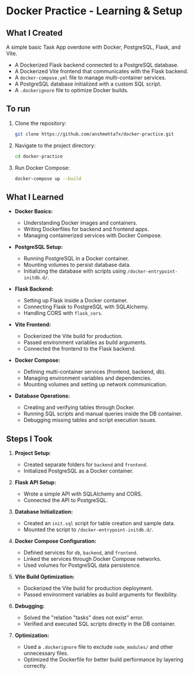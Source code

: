 # Docker Practice - Learning & Setup

## What I Created

A simple basic Task App overdone with Docker, PostgreSQL, Flask, and Vite.

- A Dockerized Flask backend connected to a PostgreSQL database.
- A Dockerized Vite frontend that communicates with the Flask backend.
- A `docker-compose.yml` file to manage multi-container services.
- A PostgreSQL database initialized with a custom SQL script.
- A `.dockerignore` file to optimize Docker builds.

## To run

1. Clone the repository:
   ```sh
   git clone https://github.com/anshmehta7x/docker-practice.git
   ```
2. Navigate to the project directory:
   ```sh
   cd docker-practice
   ```
3. Run Docker Compose:
   ```sh
   docker-compose up --build
   ```

## What I Learned

- **Docker Basics:**

  - Understanding Docker images and containers.
  - Writing Dockerfiles for backend and frontend apps.
  - Managing containerized services with Docker Compose.

- **PostgreSQL Setup:**

  - Running PostgreSQL in a Docker container.
  - Mounting volumes to persist database data.
  - Initializing the database with scripts using `/docker-entrypoint-initdb.d/`.

- **Flask Backend:**

  - Setting up Flask inside a Docker container.
  - Connecting Flask to PostgreSQL with SQLAlchemy.
  - Handling CORS with `flask_cors`.

- **Vite Frontend:**

  - Dockerized the Vite build for production.
  - Passed environment variables as build arguments.
  - Connected the frontend to the Flask backend.

- **Docker Compose:**

  - Defining multi-container services (frontend, backend, db).
  - Managing environment variables and dependencies.
  - Mounting volumes and setting up network communication.

- **Database Operations:**
  - Creating and verifying tables through Docker.
  - Running SQL scripts and manual queries inside the DB container.
  - Debugging missing tables and script execution issues.

## Steps I Took

1. **Project Setup:**

   - Created separate folders for `backend` and `frontend`.
   - Initialized PostgreSQL as a Docker container.

2. **Flask API Setup:**

   - Wrote a simple API with SQLAlchemy and CORS.
   - Connected the API to PostgreSQL.

3. **Database Initialization:**

   - Created an `init.sql` script for table creation and sample data.
   - Mounted the script to `/docker-entrypoint-initdb.d/`.

4. **Docker Compose Configuration:**

   - Defined services for `db`, `backend`, and `frontend`.
   - Linked the services through Docker Compose networks.
   - Used volumes for PostgreSQL data persistence.

5. **Vite Build Optimization:**

   - Dockerized the Vite build for production deployment.
   - Passed environment variables as build arguments for flexibility.

6. **Debugging:**

   - Solved the "relation \"tasks\" does not exist" error.
   - Verified and executed SQL scripts directly in the DB container.

7. **Optimization:**
   - Used a `.dockerignore` file to exclude `node_modules/` and other unnecessary files.
   - Optimized the Dockerfile for better build performance by layering correctly.
